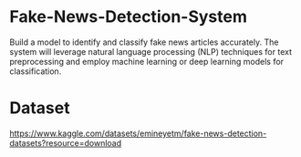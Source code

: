 # Fake-News-Detection-System
Build a model to identify and classify fake news articles accurately. The system will leverage natural language processing (NLP) techniques for text preprocessing and employ machine learning or deep learning models for classification.
# Dataset
https://www.kaggle.com/datasets/emineyetm/fake-news-detection-datasets?resource=download
